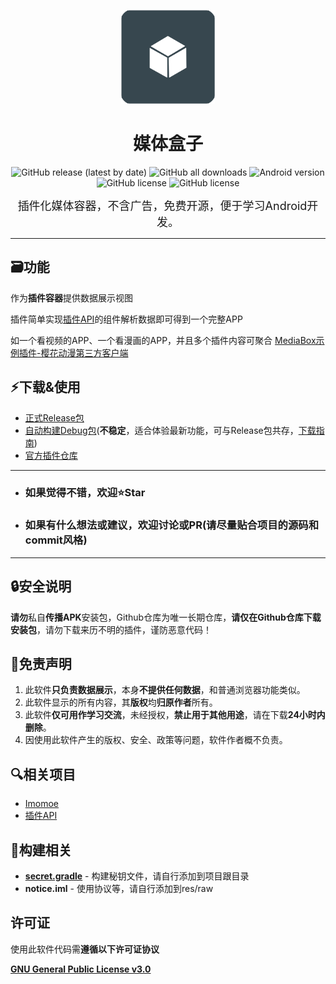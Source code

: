 <p align="center">
<img src="image/cover.png" width="150">
</p>
<div align="center">
    <h1>媒体盒子</h1>
    <p>
        <a href="https://github.com/RyensX/MediaBox/releases/latest" style="text-decoration:none">
            <img src="https://img.shields.io/github/v/release/RyensX/MediaBox?display_name=release" alt="GitHub release (latest by date)"/>
        </a>
        <a href="https://github.com/RyensX/MediaBox/releases/latest" style="text-decoration:none" >
            <img src="https://img.shields.io/github/downloads/RyensX/MediaBox/total" alt="GitHub all downloads"/>
        </a>
        <a href="https://img.shields.io/badge/Android-5.0%2B-brightgreen" style="text-decoration:none" >
            <img src="https://img.shields.io/badge/Android-5.0%2B-brightgreen" alt="Android version"/>
        </a>
        <a href="https://t.me/MediaBoxGithub" style="text-decoration:none" >
            <img src="https://img.shields.io/badge/Telegram-Group-blue.svg?logo=telegram"                             alt="GitHub license"/>
        </a>
        <a href="LICENSE" style="text-decoration:none" >
            <img src="https://img.shields.io/github/license/RyensX/MediaBox" alt="GitHub license"/>
        </a>
    </p>
</div>

<p align="center"><font size="4">插件化媒体容器，不含广告，免费开源，便于学习Android开发。</font></p>

---

## 🗃️功能

作为**插件容器**提供数据展示视图

插件简单实现[插件API](https://github.com/RyensX/MediaBoxPlugin)的组件解析数据即可得到一个完整APP

如一个看视频的APP、一个看漫画的APP，并且多个插件内容可聚合
[MediaBox示例插件-樱花动漫第三方客户端](https://github.com/RyensX/SakuraAnime2Plugin)

## ⚡下载&使用

* [正式Release包](https://github.com/RyensX/MediaBox/releases/latest)
* [自动构建Debug包](https://github.com/RyensX/MediaBox/actions/workflows/android_debug.yml)(**不稳定**，适合体验最新功能，可与Release包共存，[下载指南](doc/auto_build_apk_download.md))
* [官方插件仓库](https://github.com/RyensX/MediaBoxPluginRepository)

---

* ### 如果觉得不错，欢迎⭐**Star**
* ### 如果有什么想法或建议，欢迎讨论或PR(**请尽量贴合项目的源码和commit风格**)

---

## 🔒安全说明

**请勿**私自**传播APK**安装包，Github仓库为唯一长期仓库，**请仅在Github仓库下载安装包**，请勿下载来历不明的插件，谨防恶意代码！

## 📌免责声明

1. 此软件**只负责数据展示**，本身**不提供任何数据**，和普通浏览器功能类似。
2. 此软件显示的所有内容，其**版权**均**归原作者**所有。
3. 此软件**仅可用作学习交流**，未经授权，**禁止用于其他用途**，请在下载**24小时内删除**。
4. 因使用此软件产生的版权、安全、政策等问题，软件作者概不负责。

## 🔍相关项目

- [Imomoe](https://github.com/SkyD666/Imomoe)
- [插件API](https://github.com/RyensX/MediaBoxPlugin)

## 🚗构建相关

- [**secret.gradle**](doc/about_secret.gradle.md) - 构建秘钥文件，请自行添加到项目跟目录
- **notice.iml** - 使用协议等，请自行添加到res/raw

## 许可证

使用此软件代码需**遵循以下许可证协议**

[**GNU General Public License v3.0**](LICENSE)
